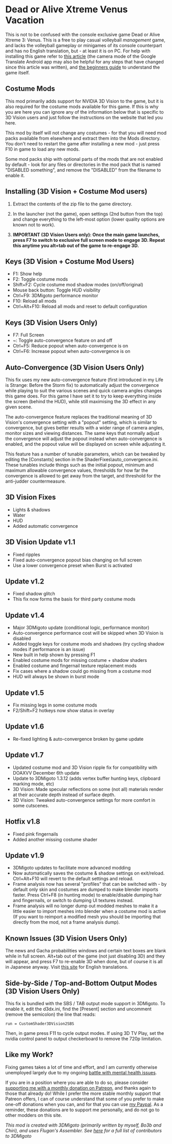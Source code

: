 Dead or Alive Xtreme Venus Vacation
===================================

This is not to be confused with the console exclusive game Dead or Alive Xtreme
3: Venus. This is a free to play casual volleyball *management* game, and lacks
the volleyball gameplay or minigames of its console counterpart and has no
English translation, but - at least it is on PC. For help with installing this
game refer to [this article][1] (the camera mode of the Google Translate
Android app may also be helpful for any steps that have changed since this
article was written), and [the beginners guide][2] to understand the game
itself.

[1]: https://www.dualshockers.com/dead-alive-xtreme-venus-vacation-guide/
[2]: https://docs.google.com/spreadsheets/d/1rkWZB4DcKsKydZgpZzXrj7f1MGXRMJ3GDiqmEXeVQUw/edit#gid=1887486128

Costume Mods
------------
This mod primarily adds support for NVIDIA 3D Vision to the game, but it is
also required for the costume mods available for this game. If this is why you
are here you can ignore any of the information below that is specific to 3D
Vision users and just follow the instructions on the website that led you here.

This mod by itself will not change any costumes - for that you will need mod
packs available from elsewhere and extract them into the Mods directory. You
don't need to restart the game after installing a new mod - just press F10 in
game to load any new mods.

Some mod packs ship with optional parts of the mods that are not enabled by
default - look for any files or directories in the mod pack that is named
"DISABLED something", and remove the "DISABLED" from the filename to enable it.

Installing (3D Vision + Costume Mod users)
------------------------------------------
1. Extract the contents of the zip file to the game directory.

2. In the launcher (not the game), open settings (2nd button from the top) and
   change everything to the left-most option (lower quality options are known
   not to work).

3. **IMPORTANT (3D Vision Users only): Once the main game launches, press F7 to
   switch to exclusive full screen mode to engage 3D. Repeat this anytime you
   alt+tab out of the game to re-engage 3D.**

Keys (3D Vision + Costume Mod Users)
------------------------------------
- F1: Show help
- F2: Toggle costume mods
- Shift+F2: Cycle costume mod shadow modes (on/off/original)
- Mouse back button: Toggle HUD visibility
- Ctrl+F9: 3DMigoto performance monitor
- F10: Reload all mods
- Ctrl+Alt+F10: Reload all mods and reset to default configuration

Keys (3D Vision Users Only)
---------------------------
- F7: Full Screen
- ~: Toggle auto-convergence feature on and off
- Ctrl+F5: Reduce popout when auto-convergence is on
- Ctrl+F6: Increase popout when auto-convergence is on

Auto-Convergence (3D Vision Users Only)
---------------------------------------
This fix uses my new auto-convergence feature (first introduced in my Life is
Strange: Before the Storm fix) to automatically adjust the convergence while
playing to suit the various scenes and quick camera angles changes this game
does. For this game I have set it to try to keep everything inside the screen
(behind the HUD), while still maximising the 3D effect in any given scene.

The auto-convergence feature replaces the traditional meaning of 3D Vision's
convergence setting with a "popout" setting, which is similar to convergence,
but gives better results with a wider range of camera angles, monitor sizes and
viewing distances. The same keys that normally adjust the convergence will
adjust the popout instead when auto-convergence is enabled, and the popout
value will be displayed on screen while adjusting it.

This feature has a number of tunable parameters, which can be tweaked by
editing the [Constants] section in the ShaderFixes\auto_convergence.ini. These
tunables include things such as the initial popout, minimum and maximum
allowable convergence values, thresholds for how far the convergence is allowed
to get away from the target, and threshold for the anti-judder countermeasure.

3D Vision Fixes
---------------
- Lights & shadows
- Water
- HUD
- Added automatic convergence

3D Vision Update v1.1
---------------------
- Fixed ripples
- Fixed auto-convergence popout bias changing on full screen
- Use a lower convergence preset when Burst is activated

Update v1.2
-----------
- Fixed shadow glitch
- This fix now forms the basis for third party costume mods

Update v1.4
-----------
- Major 3DMigoto update (conditional logic, performance monitor)
- Auto-convergence performance cost will be skipped when 3D Vision is disabled
- Added toggle keys for costume mods and shadows (try cycling shadow modes if performance is an issue)
- New built in help shown by pressing F1
- Enabled costume mods for missing costume + shadow shaders
- Enabled costume and fingernail texture replacement mods
- Fix cases where a shadow could go missing from a costume mod
- HUD will always be shown in burst mode

Update v1.5
-----------
- Fix missing legs in some costume mods
- F2/Shift+F2 hotkeys now show status in overlay

Update v1.6
-----------
- Re-fixed lighting & auto-convergence broken by game update

Update v1.7
-----------
- Updated costume mod and 3D Vision ripple fix for compatibility with DOAXVV
  December 6th update
- Update to 3DMigoto 1.3.12 (adds vertex buffer hunting keys, clipboard marking
  mode, etc)
- 3D Vision: Made specular reflections on some (not all) materials render at
  their accurate depth instead of surface depth.
- 3D Vision: Tweaked auto-convergence settings for more comfort in some
  cutscenes.

Hotfix v1.8
-----------
- Fixed pink fingernails
- Added another missing costume shader

Update v1.9
-----------
- 3DMigoto updates to facilitate more advanced modding
- Now automatically saves the costume & shadow settings on exit/reload.
  Ctrl+Alt+F10 will revert to the default settings and reload.
- Frame analysis now has several "profiles" that can be switched with - by
  default only skin and costumes are dumped to make blender imports faster.
  Press Ctrl+F8 (in hunting mode) to enable/disable dumping hair and
  fingernails, or switch to dumping UI textures instead.
- Frame analysis will no longer dump out modded meshes to make it a little
  easier to import meshes into blender when a costume mod is active (If you
  want to reimport a modified mesh you should be importing that directly from
  the mod, not a frame analysis dump).

Known Issues (3D Vision Users Only)
-----------------------------------
The news and Gacha probabilities windows and certain text boxes are blank while
in full screen. Alt+tab out of the game (not just disabling 3D) and they will
appear, and press F7 to re-enable 3D when done, but of course it is all in
Japanese anyway. Visit [this site][3] for English translations.

[3]: http://www.doax-venusvacation.com

Side-by-Side / Top-and-Bottom Output Modes (3D Vision Users Only)
-----------------------------------------------------------------
This fix is bundled with the SBS / TAB output mode support in 3DMigoto. To
enable it, edit the d3dx.ini, find the [Present] section and uncomment (remove
the semicolon) the line that reads:

    run = CustomShader3DVision2SBS

Then, in game press F11 to cycle output modes. If using 3D TV Play, set the
nvidia control panel to output checkerboard to remove the 720p limitation.

Like my Work?
-------------
Fixing games takes a lot of time and effort, and I am currently otherwise
unemployed largely due to my ongoing [battle with mental health issues][4].

If you are in a position where you are able to do so, please consider
[supporting me with a monthly donation on Patreon][5], and thanks again to
those that already do! While I prefer the more stable monthly support that
Patreon offers, I can of course understand that some of you prefer to make
one-off donations when you can, and for that you can use [my Paypal][6]. As a
reminder, these donations are to support me personally, and do not go to other
modders on this site.

[4]: https://forums.geforce.com/default/topic/1000942/3d-vision/where-has-darkstarsword-been-/
[5]: https://www.patreon.com/DarkStarSword
[6]: https://www.paypal.me/DarkStarSword

_This mod is created with 3DMigoto (primarily written by myself, Bo3b and
Chiri), and uses Flugan's Assembler. See [here][7] for a full list of
contributors to 3DMigoto_

[7]: https://darkstarsword.net/3Dmigoto-stats/authors.html

